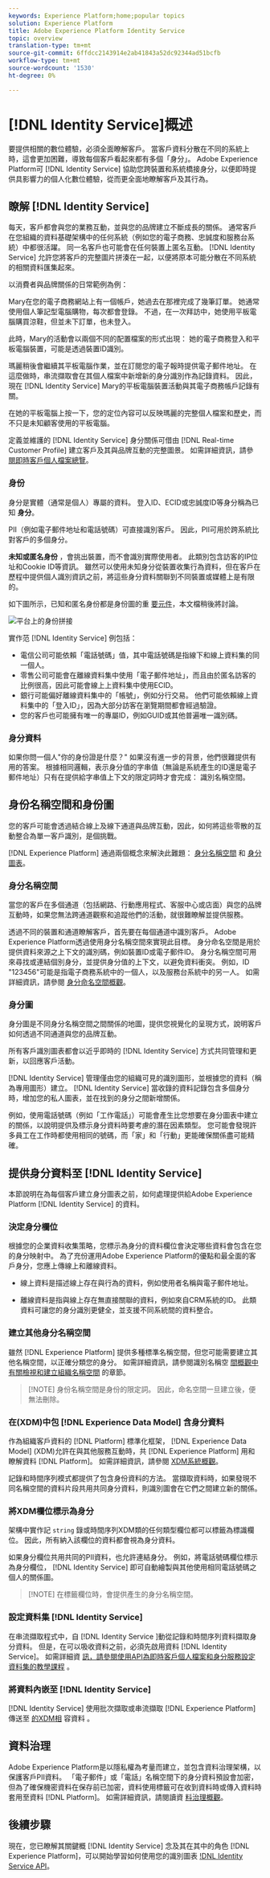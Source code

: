 ```yaml
---
keywords: Experience Platform;home;popular topics
solution: Experience Platform
title: Adobe Experience Platform Identity Service
topic: overview
translation-type: tm+mt
source-git-commit: 6ffdcc2143914e2ab41843a52dc92344ad51bcfb
workflow-type: tm+mt
source-wordcount: '1530'
ht-degree: 0%

---
```



# [!DNL Identity Service]概述

要提供相關的數位體驗，必須全面瞭解客戶。 當客戶資料分散在不同的系統上時，這會更加困難，導致每個客戶看起來都有多個「身分」。 Adobe Experience Platform可 [!DNL Identity Service] 協助您跨裝置和系統橋接身分，以便即時提供具影響力的個人化數位體驗，從而更全面地瞭解客戶及其行為。

## 瞭解 [!DNL Identity Service]

每天，客戶都會與您的業務互動，並與您的品牌建立不斷成長的關係。 通常客戶在您組織的資料基礎架構中的任何系統（例如您的電子商務、忠誠度和服務台系統）中都很活躍。 同一名客戶也可能會在任何裝置上匿名互動。 [!DNL Identity Service] 允許您將客戶的完整圖片拼湊在一起，以便將原本可能分散在不同系統的相關資料匯集起來。

以消費者與品牌關係的日常範例為例：

Mary在您的電子商務網站上有一個帳戶，她過去在那裡完成了幾筆訂單。 她通常使用個人筆記型電腦購物，每次都會登錄。 不過，在一次拜訪中，她使用平板電腦購買涼鞋，但並未下訂單，也未登入。

此時，Mary的活動會以兩個不同的配置檔案的形式出現： 她的電子商務登入和平板電腦裝置，可能是透過裝置ID識別。

瑪麗稍後會繼續其平板電腦作業，並在訂閱您的電子報時提供電子郵件地址。 在這麼做時，串流擷取會在其個人檔案中新增新的身分識別作為記錄資料。 因此，現在 [!DNL Identity Service] Mary的平板電腦裝置活動與其電子商務帳戶記錄有關。

在她的平板電腦上按一下，您的定位內容可以反映瑪麗的完整個人檔案和歷史，而不只是未知顧客使用的平板電腦。

定義並維護的 [!DNL Identity Service] 身分關係可借由 [!DNL Real-time Customer Profile] 建立客戶及其與品牌互動的完整圖景。 如需詳細資訊，請參 [閱即時客戶個人檔案總覽](../profile/home.md)。

### 身份

身分是實體（通常是個人）專屬的資料。 登入ID、ECID或忠誠度ID等身分稱為已知 **身分**。

PII（例如電子郵件地址和電話號碼）可直接識別客戶。 因此，PII可用於跨系統比對客戶的多個身分。

**未知或匿名身份** ，會挑出裝置，而不會識別實際使用者。 此類別包含訪客的IP位址和Cookie ID等資訊。 雖然可以使用未知身分從裝置收集行為資料，但在客戶在歷程中提供個人識別資訊之前，將這些身分資料關聯到不同裝置或媒體上是有限的。

如下圖所示，已知和匿名身份都是身份圖的重 [要元件](#identity-graphs)，本文檔稍後將討論。

![平台上的身份拼接](./images/identity-service-stitching.png)

實作范 [!DNL Identity Service] 例包括：

- 電信公司可能依賴「電話號碼」值，其中電話號碼是指線下和線上資料集的同一個人。
- 零售公司可能會在離線資料集中使用「電子郵件地址」，而且由於匿名訪客的比例很高，因此可能會線上上資料集中使用ECID。
- 銀行可能偏好離線資料集中的「帳號」，例如分行交易。 他們可能依賴線上資料集中的「登入ID」，因為大部分訪客在瀏覽期間都會經過驗證。
- 您的客戶也可能擁有唯一的專屬ID，例如GUID或其他普遍唯一識別碼。

### 身分資料

如果你問一個人&quot;你的身份證是什麼？&quot; 如果沒有進一步的背景，他們很難提供有用的答案。 根據相同邏輯，表示身分值的字串值（無論是系統產生的ID還是電子郵件地址）只有在提供給字串值上下文的限定詞時才會完成： 識別名稱空間。

## 身份名稱空間和身份圖

您的客戶可能會透過結合線上及線下通道與品牌互動，因此，如何將這些零散的互動整合為單一客戶識別，是個挑戰。

[!DNL Experience Platform] 通過兩個概念來解決此難題： [身分名稱空間](#identity-namespaces) 和 [身分圖表](#identity-graphs)。

### 身分名稱空間

當您的客戶在多個通道（包括網路、行動應用程式、客服中心或店面）與您的品牌互動時，如果您無法跨通道觀察和追蹤他們的活動，就很難瞭解並提供服務。

透過不同的裝置和通道瞭解客戶，首先要在每個通道中識別客戶。 Adobe Experience Platform透過使用身分名稱空間來實現此目標。
身分命名空間是用於提供資料來源之上下文的識別碼，例如裝置ID或電子郵件ID。 身分名稱空間可用來尋找或連結個別身分，並提供身分值的上下文，以避免資料衝突。 例如，ID &quot;123456&quot;可能是指電子商務系統中的一個人，以及服務台系統中的另一人。 如需詳細資訊，請參閱 [身分命名空間概觀](./namespaces.md)。

### 身分圖

身分圖是不同身分名稱空間之間關係的地圖，提供您視覺化的呈現方式，說明客戶如何透過不同通道與您的品牌互動。

所有客戶識別圖表都會以近乎即時的 [!DNL Identity Service] 方式共同管理和更新，以回應客戶活動。

[!DNL Identity Service] 管理僅由您的組織可見的識別圖形，並根據您的資料（稱為專用圖形）建立。 [!DNL Identity Service] 當收錄的資料記錄包含多個身分時，增加您的私人圖表，並在找到的身分之間新增關係。

例如，使用電話號碼（例如「工作電話」）可能會產生比您想要在身分圖表中建立的關係，以說明提供及標示身分資料時要考慮的潛在因素類型。 您可能會發現許多員工在工作時都使用相同的號碼，而「家」和「行動」更能確保關係盡可能精確。

## 提供身分資料至 [!DNL Identity Service]

本節說明在為每個客戶建立身分圖表之前，如何處理提供給Adobe Experience Platform [!DNL Identity Service] 的資料。

### 決定身分欄位

根據您的企業資料收集策略，您標示為身分的資料欄位會決定哪些資料會包含在您的身分映射中。 為了充份運用Adobe Experience Platform的優點和最全面的客戶身分，您應上傳線上和離線資料。

- 線上資料是描述線上存在與行為的資料，例如使用者名稱與電子郵件地址。

- 離線資料是指與線上存在無直接關聯的資料，例如來自CRM系統的ID。 此類資料可讓您的身分識別更健全，並支援不同系統間的資料整合。

### 建立其他身分名稱空間

雖然 [!DNL Experience Platform] 提供多種標準名稱空間，但您可能需要建立其他名稱空間，以正確分類您的身分。 如需詳細資訊，請參閱識別名稱空 [間概觀中有關檢視和建立組織名稱空間](./namespaces.md) 的章節。

>[!NOTE] 身份名稱空間是身份的限定詞。 因此，命名空間一旦建立後，便無法刪除。

### 在(XDM)中包 [!DNL Experience Data Model] 含身分資料

作為組織客戶資料的 [!DNL Platform] 標準化框架， [!DNL Experience Data Model] (XDM)允許在與其他服務互動時，共 [!DNL Experience Platform] 用和瞭解資料 [!DNL Platform]。 如需詳細資訊，請參閱 [XDM系統概觀](../xdm/home.md)。

記錄和時間序列模式都提供了包含身份資料的方法。 當擷取資料時，如果發現不同名稱空間的資料片段共用共同身分資料，則識別圖會在它們之間建立新的關係。

### 將XDM欄位標示為身分

架構中實作記 `string` 錄或時間序列XDM類的任何類型欄位都可以標籤為標識欄位。 因此，所有納入該欄位的資料都會視為身分資料。

如果身分欄位共用共同的PII資料，也允許連結身分。
例如，將電話號碼欄位標示為身分欄位， [!DNL Identity Service] 即可自動繪製與其他使用相同電話號碼之個人的關係圖。

>[!NOTE] 在標籤欄位時，會提供產生的身分名稱空間。

### 設定資料集 [!DNL Identity Service]

在串流擷取程式中，自 [!DNL Identity Service ]動從記錄和時間序列資料擷取身分資料。 但是，在可以吸收資料之前，必須先啟用資料 [!DNL Identity Service]。 如需詳細資 [訊，請參閱使用API為即時客戶個人檔案和身分服務設定資料集的教學課程](../profile/tutorials/dataset-configuration.md) 。

### 將資料內嵌至 [!DNL Identity Service]

[!DNL Identity Service] 使用批次擷取或串流擷取 [!DNL Experience Platform] 傳送至 [的XDM相](../ingestion/batch-ingestion/overview.md) 容資料 [](../ingestion/streaming-ingestion/overview.md)。

## 資料治理

Adobe Experience Platform是以隱私權為考量而建立，並包含資料治理架構，以保護客戶PII資料。 「電子郵件」或「電話」名稱空間下的身分資料預設會加密，但為了確保機密資料在保存前已加密，資料使用標籤可在收到資料時或傳入資料時套用至資料 [!DNL Platform]。 如需詳細資訊，請閱讀資 [料治理概觀](../data-governance/home.md)。

## 後續步驟

現在，您已瞭解其關鍵概 [!DNL Identity Service] 念及其在其中的角色 [!DNL Experience Platform]，可以開始學習如何使用您的識別圖表 [!DNL Identity Service API](./api/getting-started.md)。